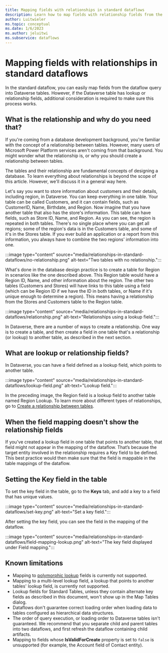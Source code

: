 ```yaml
---
title: Mapping fields with relationships in standard dataflows
description: Learn how to map fields with relationship fields from the dataflow query to Dataverse tables.
author: Luitwieler
ms.topic: conceptual
ms.date: 1/6/2023
ms.author: jeluitwi
ms.subservice: dataflows
---
```


# Mapping fields with relationships in standard dataflows

In the standard dataflow, you can easily map fields from the dataflow query into Dataverse tables. However, if the Dataverse table has lookup or relationship fields, additional consideration is required to make sure this process works.

## What is the relationship and why do you need that?

If you're coming from a database development background, you're familiar with the concept of a relationship between tables. However, many users of Microsoft Power Platform services aren't coming from that background. You might wonder what the relationship is, or why you should create a relationship between tables.

The tables and their relationship are fundamental concepts of designing a database. To learn everything about relationships is beyond the scope of this article. However, we'll discuss it in a general way here. 

Let's say you want to store information about customers and their details, including region, in Dataverse. You can keep everything in one table. Your table can be called Customers, and it can contain fields, such as CustomerID, Name, Birthdate, and Region. Now imagine that you have another table that also has the store's information. This table can have fields, such as Store ID, Name, and Region. As you can see, the region is repeated in both tables. There's no single place where you can get all regions; some of the region's data is in the Customers table, and some of it's in the Stores table. If you ever build an application or a report from this information, you always have to combine the two regions' information into one.

:::image type="content" source="media/relationships-in-standard-dataflows/no-relationship.png" alt-text="Two tables with no relationship.":::

What's done in the database design practice is to create a table for Region in scenarios like the one described above. This Region table would have a Region ID, Name, and other information about the region. The other two tables (Customers and Stores) will have links to this table using a field (which can be Region ID if we have the ID in both tables, or Name if it's unique enough to determine a region). This means having a relationship from the Stores and Customers table to the Region table.

:::image type="content" source="media/relationships-in-standard-dataflows/relationship.png" alt-text="Relationships using a lookup field.":::

In Dataverse, there are a number of ways to create a relationship. One way is to create a table, and then create a field in one table that's a relationship (or lookup) to another table, as described in the next section.

## What are lookup or relationship fields?

In Dataverse, you can have a field defined as a lookup field, which points to another table.

:::image type="content" source="media/relationships-in-standard-dataflows/lookup-field.png" alt-text="Lookup field.":::

In the preceding image, the Region field is a lookup field to another table named Region Lookup. To learn more about different types of relationships, go to [Create a relationship between tables](/powerapps/maker/common-data-service/data-platform-entity-lookup).

## When the field mapping doesn't show the relationship fields

If you've created a lookup field in one table that points to another table, that field might not appear in the mapping of the dataflow. That’s because the target entity involved in the relationship requires a Key field to be defined. This best practice would then make sure that the field is mappable in the table mappings of the dataflow.

## Setting the Key field in the table

To set the key field in the table, go to the **Keys** tab, and add a key to a field that has unique values.

:::image type="content" source="media/relationships-in-standard-dataflows/set-key.png" alt-text="Set a key field.":::

After setting the key field, you can see the field in the mapping of the dataflow.

:::image type="content" source="media/relationships-in-standard-dataflows/field-mapping-lookup.png" alt-text="The key field displayed under Field mapping.":::

## Known limitations

- Mapping to [polymorphic lookup](/powerapps/maker/canvas-apps/working-with-references#polymorphic-lookups) fields is currently not supported.
- Mapping to a multi-level lookup field, a lookup that points to another tables' lookup field, is currently not supported.
- Lookup fields for Standard Tables, unless they contain alternate key fields as described in this document, won't show up in the Map Tables dialog.
- Dataflows don't guarantee correct loading order when loading data to tables configured as hierarchical data structures.
- The order of query execution, or loading order to Dataverse tables isn't guaranteed. We recommend that you separate child and parent tables into two dataflows, and first refresh the dataflow containing child artifacts.
- Mapping to fields whose **IsValidForCreate** property is set to `false` is unsupported (for example, the Account field of Contact entity).
